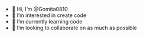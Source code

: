 - 👋 Hi, I’m @Gomita0810
- 👀 I’m interested in create code 
- 🌱 I’m currently learning code
- 💞️ I’m looking to collaborate on as much as possible

<!---
Gomita0810/Gomita0810 is a ✨ special ✨ repository because its `README.md` (this file) appears on your GitHub profile.
You can click the Preview link to take a look at your changes.
--->
